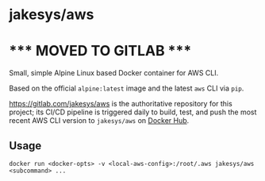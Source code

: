 # jakesys/aws

# *** MOVED TO GITLAB ***

Small, simple Alpine Linux based Docker container for AWS CLI.

Based on the official `alpine:latest` image and the latest `aws` CLI via `pip`.

https://gitlab.com/jakesys/aws is the authoritative repository for this project; its CI/CD pipeline is triggered daily to build, test, and push the most recent AWS CLI version to `jakesys/aws` on [Docker Hub](https://hub.docker.com/r/jakesys/aws).

## Usage
```
docker run <docker-opts> -v <local-aws-config>:/root/.aws jakesys/aws <subcommand> ...
```
